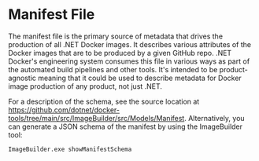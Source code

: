 # Manifest File

The manifest file is the primary source of metadata that drives the production of all .NET Docker images.  It describes various attributes of the Docker images that are to be produced by a given GitHub repo. .NET Docker's engineering system consumes this file in various ways as part of the automated build pipelines and other tools. It's intended to be product-agnostic meaning that it could be used to describe metadata for Docker image production of any product, not just .NET.

For a description of the schema, see the source location at https://github.com/dotnet/docker-tools/tree/main/src/ImageBuilder/src/Models/Manifest. Alternatively, you can generate a JSON schema of the manifest by using the ImageBuilder tool:
```
ImageBuilder.exe showManifestSchema
```
